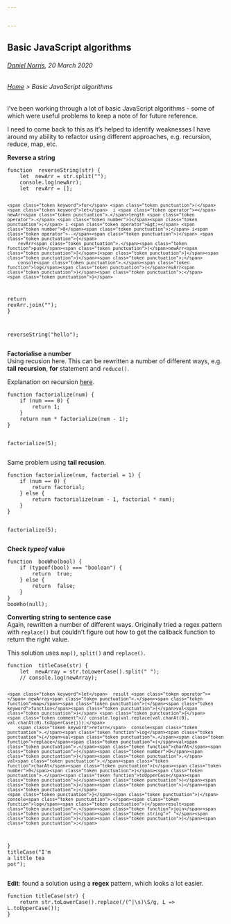 ```yaml
---


---
```


<h2 id="basic-javascript-algorithms">Basic JavaScript algorithms</h2>
<h6 id="daniel-norris-20-march-2020"><a href="https://github.com/daniel-norris">Daniel Norris</a>, 20 March 2020</h6>
<h6 id="home--basic-javascript-algorithms"><a href="./">Home</a> &gt; Basic JavaScript algorithms</h6>
<p>I’ve been working through a lot of basic JavaScript algorithms - some of which were useful problems to keep a note of for future reference.</p>
<p>I need to come back to this as it’s helped to identify weaknesses I have around my ability to refactor using different approaches, e.g. recursion, reduce, map, etc.</p>
<p><strong>Reverse a string</strong></p>
<pre class=" language-javascript"><code class="prism  language-javascript"><span class="token keyword">function</span>  <span class="token function">reverseString</span><span class="token punctuation">(</span>str<span class="token punctuation">)</span> <span class="token punctuation">{</span>
	<span class="token keyword">let</span>  newArr <span class="token operator">=</span> str<span class="token punctuation">.</span><span class="token function">split</span><span class="token punctuation">(</span><span class="token string">""</span><span class="token punctuation">)</span><span class="token punctuation">;</span>
	console<span class="token punctuation">.</span><span class="token function">log</span><span class="token punctuation">(</span>newArr<span class="token punctuation">)</span><span class="token punctuation">;</span>
	<span class="token keyword">let</span>  revArr <span class="token operator">=</span> <span class="token punctuation">[</span><span class="token punctuation">]</span><span class="token punctuation">;</span>
	
	<span class="token keyword">for</span> <span class="token punctuation">(</span><span class="token keyword">let</span>  i <span class="token operator">=</span> newArr<span class="token punctuation">.</span>length <span class="token operator">-</span> <span class="token number">1</span><span class="token punctuation">;</span> i <span class="token operator">&gt;=</span> <span class="token number">0</span><span class="token punctuation">;</span> i<span class="token operator">--</span><span class="token punctuation">)</span> <span class="token punctuation">{</span>
		revArr<span class="token punctuation">.</span><span class="token function">push</span><span class="token punctuation">(</span>newArr<span class="token punctuation">[</span>i<span class="token punctuation">]</span><span class="token punctuation">)</span><span class="token punctuation">;</span>
		console<span class="token punctuation">.</span><span class="token function">log</span><span class="token punctuation">(</span>revArr<span class="token punctuation">)</span><span class="token punctuation">;</span>
	<span class="token punctuation">}</span>
<span class="token keyword">return</span>  revArr<span class="token punctuation">.</span><span class="token function">join</span><span class="token punctuation">(</span><span class="token string">""</span><span class="token punctuation">)</span><span class="token punctuation">;</span>
<span class="token punctuation">}</span>

<span class="token function">reverseString</span><span class="token punctuation">(</span><span class="token string">"hello"</span><span class="token punctuation">)</span><span class="token punctuation">;</span>
</code></pre>
<p><strong>Factorialise a number</strong><br>
Using recusion here. This can be rewritten a number of different ways, e.g. <strong>tail recursion</strong>, <strong>for</strong> statement and <code>reduce()</code>.</p>
<p>Explanation on recursion <a href="https://www.youtube.com/watch?v=k7-N8R0-KY4">here</a>.</p>
<pre class=" language-javascript"><code class="prism  language-javascript"><span class="token keyword">function</span> <span class="token function">factorialize</span><span class="token punctuation">(</span>num<span class="token punctuation">)</span> <span class="token punctuation">{</span>
	<span class="token keyword">if</span> <span class="token punctuation">(</span>num <span class="token operator">===</span> <span class="token number">0</span><span class="token punctuation">)</span> <span class="token punctuation">{</span>
		<span class="token keyword">return</span> <span class="token number">1</span><span class="token punctuation">;</span>
	<span class="token punctuation">}</span>
	<span class="token keyword">return</span> num <span class="token operator">*</span> <span class="token function">factorialize</span><span class="token punctuation">(</span>num <span class="token operator">-</span> <span class="token number">1</span><span class="token punctuation">)</span><span class="token punctuation">;</span>
<span class="token punctuation">}</span>

<span class="token function">factorialize</span><span class="token punctuation">(</span><span class="token number">5</span><span class="token punctuation">)</span><span class="token punctuation">;</span>
</code></pre>
<p>Same problem using <strong>tail recusion</strong>.</p>
<pre class=" language-javascript"><code class="prism  language-javascript"><span class="token keyword">function</span> <span class="token function">factorialize</span><span class="token punctuation">(</span>num<span class="token punctuation">,</span> factorial <span class="token operator">=</span> <span class="token number">1</span><span class="token punctuation">)</span> <span class="token punctuation">{</span>
	<span class="token keyword">if</span> <span class="token punctuation">(</span>num <span class="token operator">==</span> <span class="token number">0</span><span class="token punctuation">)</span> <span class="token punctuation">{</span>
		<span class="token keyword">return</span> factorial<span class="token punctuation">;</span>
	<span class="token punctuation">}</span> <span class="token keyword">else</span> <span class="token punctuation">{</span>
		<span class="token keyword">return</span> <span class="token function">factorialize</span><span class="token punctuation">(</span>num <span class="token operator">-</span> <span class="token number">1</span><span class="token punctuation">,</span> factorial <span class="token operator">*</span> num<span class="token punctuation">)</span><span class="token punctuation">;</span>
	<span class="token punctuation">}</span>
<span class="token punctuation">}</span>

<span class="token function">factorialize</span><span class="token punctuation">(</span><span class="token number">5</span><span class="token punctuation">)</span><span class="token punctuation">;</span>
</code></pre>
<p><strong>Check <em>typeof</em> value</strong></p>
<pre class=" language-javascript"><code class="prism  language-javascript"><span class="token keyword">function</span>  <span class="token function">booWho</span><span class="token punctuation">(</span>bool<span class="token punctuation">)</span> <span class="token punctuation">{</span>
	<span class="token keyword">if</span> <span class="token punctuation">(</span><span class="token keyword">typeof</span><span class="token punctuation">(</span>bool<span class="token punctuation">)</span> <span class="token operator">===</span> <span class="token string">"boolean"</span><span class="token punctuation">)</span> <span class="token punctuation">{</span>
		<span class="token keyword">return</span>  <span class="token boolean">true</span><span class="token punctuation">;</span>
	<span class="token punctuation">}</span> <span class="token keyword">else</span> <span class="token punctuation">{</span>
		<span class="token keyword">return</span>  <span class="token boolean">false</span><span class="token punctuation">;</span>
	<span class="token punctuation">}</span>
<span class="token punctuation">}</span>
<span class="token function">booWho</span><span class="token punctuation">(</span><span class="token keyword">null</span><span class="token punctuation">)</span><span class="token punctuation">;</span>
</code></pre>
<p><strong>Converting string to sentence case</strong><br>
Again, rewritten a number of different ways. Originally tried a regex pattern with <code>replace()</code> but couldn’t figure out how to get the callback function to return the right value.</p>
<p>This solution uses <code>map()</code>, <code>split()</code> and <code>replace()</code>.</p>
<pre class=" language-javascript"><code class="prism  language-javascript"><span class="token keyword">function</span>  <span class="token function">titleCase</span><span class="token punctuation">(</span>str<span class="token punctuation">)</span> <span class="token punctuation">{</span>
	<span class="token keyword">let</span>  newArray <span class="token operator">=</span> str<span class="token punctuation">.</span><span class="token function">toLowerCase</span><span class="token punctuation">(</span><span class="token punctuation">)</span><span class="token punctuation">.</span><span class="token function">split</span><span class="token punctuation">(</span><span class="token string">" "</span><span class="token punctuation">)</span><span class="token punctuation">;</span>
	<span class="token comment">// console.log(newArray);</span>

	<span class="token keyword">let</span>  result <span class="token operator">=</span> newArray<span class="token punctuation">.</span><span class="token function">map</span><span class="token punctuation">(</span><span class="token keyword">function</span><span class="token punctuation">(</span>val<span class="token punctuation">)</span> <span class="token punctuation">{</span>
	<span class="token comment">// console.log(val.replace(val.charAt(0), val.charAt(0).toUpperCase()));</span>
		<span class="token keyword">return</span>  console<span class="token punctuation">.</span><span class="token function">log</span><span class="token punctuation">(</span>val<span class="token punctuation">.</span><span class="token function">replace</span><span class="token punctuation">(</span>val<span class="token punctuation">.</span><span class="token function">charAt</span><span class="token punctuation">(</span><span class="token number">0</span><span class="token punctuation">)</span><span class="token punctuation">,</span> val<span class="token punctuation">.</span><span class="token function">charAt</span><span class="token punctuation">(</span><span class="token number">0</span><span class="token punctuation">)</span><span class="token punctuation">.</span><span class="token function">toUpperCase</span><span class="token punctuation">(</span><span class="token punctuation">)</span><span class="token punctuation">)</span><span class="token punctuation">)</span><span class="token punctuation">;</span>
	<span class="token punctuation">}</span><span class="token punctuation">)</span>
	console<span class="token punctuation">.</span><span class="token function">log</span><span class="token punctuation">(</span>result<span class="token punctuation">.</span><span class="token function">join</span><span class="token punctuation">(</span><span class="token string">" "</span><span class="token punctuation">)</span><span class="token punctuation">)</span><span class="token punctuation">;</span>
<span class="token punctuation">}</span>
<span class="token function">titleCase</span><span class="token punctuation">(</span><span class="token string">"I'm a little tea pot"</span><span class="token punctuation">)</span><span class="token punctuation">;</span>
</code></pre>
<p><strong>Edit</strong>: found a solution using a <strong>regex</strong> pattern, which looks a lot easier.</p>
<pre class=" language-javascript"><code class="prism  language-javascript"><span class="token keyword">function</span> <span class="token function">titleCase</span><span class="token punctuation">(</span>str<span class="token punctuation">)</span> <span class="token punctuation">{</span> 
	<span class="token keyword">return</span> str<span class="token punctuation">.</span><span class="token function">toLowerCase</span><span class="token punctuation">(</span><span class="token punctuation">)</span><span class="token punctuation">.</span><span class="token function">replace</span><span class="token punctuation">(</span><span class="token regex">/(^|\s)\S/g</span><span class="token punctuation">,</span> L <span class="token operator">=&gt;</span> 	L<span class="token punctuation">.</span><span class="token function">toUpperCase</span><span class="token punctuation">(</span><span class="token punctuation">)</span><span class="token punctuation">)</span><span class="token punctuation">;</span> 
<span class="token punctuation">}</span>
</code></pre>

